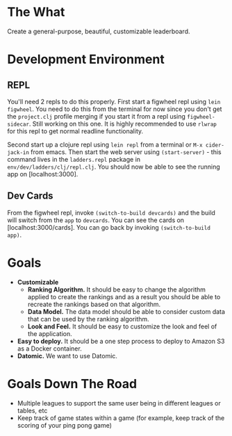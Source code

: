 # The What

Create a general-purpose, beautiful, customizable leaderboard.

# Development Environment

## REPL

You'll need 2 repls to do this properly. First start a figwheel repl using `lein figwheel`. You need to do this from the terminal for now since you don't get the `project.clj` profile merging if you start it from a repl using `figwheel-sidecar`. Still working on this one. It is highly recommended to use `rlwrap` for this repl to get normal readline functionality.

Second start up a clojure repl using `lein repl` from a terminal or `M-x cider-jack-in` from emacs. Then start the web server using `(start-server)` - this command lives in the `ladders.repl` package in `env/dev/ladders/clj/repl.clj`. You should now be able to see the running app on [localhost:3000].

## Dev Cards

From the figwheel repl, invoke `(switch-to-build devcards)` and the build will switch from the `app` to `devcards`. You can see the cards on [localhost:3000/cards]. You can go back by invoking `(switch-to-build app)`.

# Goals

- **Customizable**
	- **Ranking Algorithm.** It should be easy to change the algorithm applied to create the rankings and as a result you should be able to recreate the rankings based on that algorithm.
	- **Data Model.** The data model should be able to consider custom data that can be used by the ranking algorithm.
	- **Look and Feel.** It should be easy to customize the look and feel of the application.
- **Easy to deploy.** It should be a one step process to deploy to Amazon S3 as a Docker container.
- **Datomic.** We want to use Datomic.

# Goals Down The Road

- Multiple leagues to support the same user being in different leagues or tables, etc
- Keep track of game states within a game (for example, keep track of the scoring of your ping pong game)

